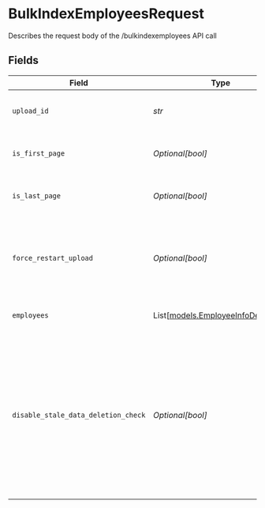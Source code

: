# BulkIndexEmployeesRequest

Describes the request body of the /bulkindexemployees API call


## Fields

| Field                                                                                                                                                                                                                                | Type                                                                                                                                                                                                                                 | Required                                                                                                                                                                                                                             | Description                                                                                                                                                                                                                          |
| ------------------------------------------------------------------------------------------------------------------------------------------------------------------------------------------------------------------------------------ | ------------------------------------------------------------------------------------------------------------------------------------------------------------------------------------------------------------------------------------ | ------------------------------------------------------------------------------------------------------------------------------------------------------------------------------------------------------------------------------------ | ------------------------------------------------------------------------------------------------------------------------------------------------------------------------------------------------------------------------------------ |
| `upload_id`                                                                                                                                                                                                                          | *str*                                                                                                                                                                                                                                | :heavy_check_mark:                                                                                                                                                                                                                   | Unique id that must be used for this bulk upload instance                                                                                                                                                                            |
| `is_first_page`                                                                                                                                                                                                                      | *Optional[bool]*                                                                                                                                                                                                                     | :heavy_minus_sign:                                                                                                                                                                                                                   | true if this is the first page of the upload. Defaults to false                                                                                                                                                                      |
| `is_last_page`                                                                                                                                                                                                                       | *Optional[bool]*                                                                                                                                                                                                                     | :heavy_minus_sign:                                                                                                                                                                                                                   | true if this is the last page of the upload. Defaults to false                                                                                                                                                                       |
| `force_restart_upload`                                                                                                                                                                                                               | *Optional[bool]*                                                                                                                                                                                                                     | :heavy_minus_sign:                                                                                                                                                                                                                   | Flag to discard previous upload attempts and start from scratch. Must be specified with isFirstPage=true                                                                                                                             |
| `employees`                                                                                                                                                                                                                          | List[[models.EmployeeInfoDefinition](../models/employeeinfodefinition.md)]                                                                                                                                                           | :heavy_check_mark:                                                                                                                                                                                                                   | Batch of employee information                                                                                                                                                                                                        |
| `disable_stale_data_deletion_check`                                                                                                                                                                                                  | *Optional[bool]*                                                                                                                                                                                                                     | :heavy_minus_sign:                                                                                                                                                                                                                   | True if older employee data needs to be force deleted after the upload completes. Defaults to older data being deleted only if the percentage of data being deleted is less than 20%. This must only be set when `isLastPage = true` |